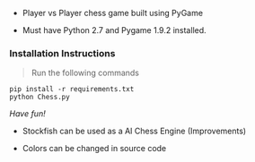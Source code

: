 

* Player vs Player chess game built using PyGame 

* Must have Python 2.7 and Pygame 1.9.2 installed.

### Installation Instructions

> Run the following commands
```commandline
pip install -r requirements.txt
python Chess.py
```

*Have fun!*

* Stockfish can be used as a AI Chess Engine (Improvements)

* Colors can be changed in source code
